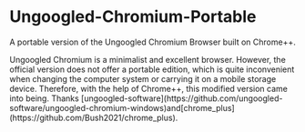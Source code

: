 # Ungoogled-Chromium-Portable
<p>A portable version of the Ungoogled Chromium Browser built on Chrome++.</p>
Ungoogled Chromium is a minimalist and excellent browser. However, the official version does not offer a portable edition, which is quite inconvenient when changing the computer system or carrying it on a mobile storage device. Therefore, with the help of Chrome++, this modified version came into being.
Thanks [ungoogled-software](https://github.com/ungoogled-software/ungoogled-chromium-windows)and[chrome_plus](https://github.com/Bush2021/chrome_plus).

